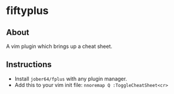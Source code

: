 # fiftyplus

## About
A vim plugin which brings up a cheat sheet.

## Instructions

- Install `jober64/fplus` with any plugin manager.
- Add this to your vim init file:
`nnoremap Q :ToggleCheatSheet<cr>`
